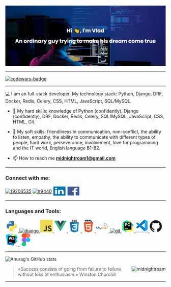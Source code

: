 [![MasterHead](https://github.com/midnightroam/MidnightRoam/raw/main/profilebannergithub.png)](https://github.com/MidnightRoam)
<hr>
<a href="default.asp"><img src="https://www.codewars.com/users/MidnightRoam/badges/large" alt="codewars-badge" style="text-align: center"></a>
<hr>

💻 I am an full-stack developer. My technology stack: Python, Django, DRF, Docker, Redis, Celery, CSS, HTML, JavaScript, SQL/MySQL.

- 👷 My hard skills: knowledge of Python (confidently), Django (confidently), DRF, Docker, Redis, Celery, SQL/MySQL, JavaScript, CSS, HTML, Git.

- 🧸 My soft skills: friendliness in communication, non-conflict, the ability to listen, empathy, the ability to communicate with different types of people, hard work, perseverance, involvement, love for programming and the IT world, English language B1-B2.

- 📫 How to reach me **midnightroam1@gmail.com**


<hr>
<h3 align="left">Connect with me:</h3>
<p align="left">
<a href="https://stackoverflow.com/users/19206535" target="blank"><img align="center" src="https://raw.githubusercontent.com/rahuldkjain/github-profile-readme-generator/master/src/images/icons/Social/stack-overflow.svg" alt="19206535" height="30" width="40" /></a>
<a href="https://discord.gg/Midnight Roam#9440" target="blank"><img align="center" src="https://raw.githubusercontent.com/rahuldkjain/github-profile-readme-generator/master/src/images/icons/Social/discord.svg" alt="#9440" height="30" width="40" /></a>
<a href="https://www.linkedin.com/in/uladzislau-saldatsenka-835932250/" target="blank"><img align="center" src="https://raw.githubusercontent.com/devicons/devicon/1119b9f84c0290e0f0b38982099a2bd027a48bf1/icons/linkedin/linkedin-original.svg" alt="#9440" height="30" width="40" /></a>
<a href="https://www.facebook.com/NightRoam" target="blank"><img align="center" src="https://raw.githubusercontent.com/devicons/devicon/1119b9f84c0290e0f0b38982099a2bd027a48bf1/icons/facebook/facebook-original.svg" alt="#9440" height="30" width="40" /></a>
</p>
<hr>

<h3 align="left">Languages and Tools:</h3>
<p align="left"> 
    <a href="https://www.python.org" target="_blank" rel="noreferrer"> 
        <img src="https://raw.githubusercontent.com/devicons/devicon/master/icons/python/python-original.svg" alt="python" width="40" height="40"/> </a> 
    <a href="https://www.djangoproject.com/" target="_blank" rel="noreferrer"> 
        <img src="https://cdn.worldvectorlogo.com/logos/django.svg" alt="django" width="40" height="40"/> </a> 
    <a href="https://developer.mozilla.org/en-US/docs/Web/JavaScript" target="_blank" rel="noreferrer"> 
        <img src="https://raw.githubusercontent.com/devicons/devicon/master/icons/javascript/javascript-original.svg" alt="javascript" width="40" height="40"/> </a> 
    <a href="https://www.vuejs.org" target="_blank" rel="noreferrer"> 
        <img src="https://raw.githubusercontent.com/devicons/devicon/1119b9f84c0290e0f0b38982099a2bd027a48bf1/icons/vuejs/vuejs-original.svg" alt="javascript" width="40" height="40"/> </a> 
    <a href="https://www.w3schools.com/css/" target="_blank" rel="noreferrer"> 
        <img src="https://raw.githubusercontent.com/devicons/devicon/master/icons/css3/css3-original-wordmark.svg" alt="css3" width="40" height="40"/> </a> 
    <a href="https://www.w3.org/html/" target="_blank" rel="noreferrer"> 
        <img src="https://raw.githubusercontent.com/devicons/devicon/master/icons/html5/html5-original-wordmark.svg" alt="html5" width="40" height="40"/> </a> 
    <a href="https://www.mysql.com/" target="_blank" rel="noreferrer"> 
        <img src="https://raw.githubusercontent.com/devicons/devicon/master/icons/mysql/mysql-original-wordmark.svg" alt="mysql" width="40" height="40"/> </a> 
    <a href="https://git-scm.com/" target="_blank" rel="noreferrer"> 
        <img src="https://www.vectorlogo.zone/logos/git-scm/git-scm-icon.svg" alt="git" width="40" height="40"/> </a> 
    <a href="https://www.jetbrains.com/pycharm/" target="_blank" rel="noreferrer"> 
        <img src="https://raw.githubusercontent.com/devicons/devicon/1119b9f84c0290e0f0b38982099a2bd027a48bf1/icons/pycharm/pycharm-original.svg" alt="PyCharm" width="40" height="40"/> </a> 
    <a href="https://code.visualstudio.com" target="_blank" rel="noreferrer"> 
        <img src="https://raw.githubusercontent.com/devicons/devicon/1119b9f84c0290e0f0b38982099a2bd027a48bf1/icons/vscode/vscode-original-wordmark.svg" alt="VSCode" width="40" height="40"/> </a> 
    <a href="https://github.com" target="_blank" rel="noreferrer"> 
        <img src="https://raw.githubusercontent.com/devicons/devicon/1119b9f84c0290e0f0b38982099a2bd027a48bf1/icons/github/github-original.svg" alt="GitHub" width="40" height="40"/> </a> 
    <a href="https://www.jetbrains.com/webstorm/" target="_blank" rel="noreferrer"> 
        <img src="https://raw.githubusercontent.com/devicons/devicon/1119b9f84c0290e0f0b38982099a2bd027a48bf1/icons/webstorm/webstorm-original.svg" alt="WebStorm" width="40" height="40"/> </a> 
    <a href="https://www.figma.com/" target="_blank" rel="noreferrer"> 
        <img src="https://github.com/devicons/devicon/blob/master/icons/figma/figma-original.svg" alt="Figma" width="40" height="40"/> </a> 
        
</p>
<hr>

![Anurag's GitHub stats](https://github-readme-stats.vercel.app/api?username=midnightroam&theme=radical&show_icons=true)

<p><img align="right" src="https://github-readme-streak-stats.herokuapp.com/?user=midnightroam&theme=radical" alt="midnightroam" /></p>

<blockquote>«Success consists of going from failure to failure without loss of enthusiasm.»
Winston Churchill</blockquote>
<hr>



